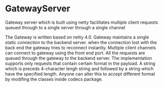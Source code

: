# GatewayServer
Gateway server which is built using netty facilitates multiple client requests queued through to a single server through a single channel

The Gateway is written based on netty 4.0. Gateway maintains a single static connection to the backend server. when the connection lost with the back end
the gateway tries to reconnect instantly. Multiple client channels can connect to gateway using the front end port. All the requests are queued through the gateway
to the backend server. The implementation supports only requests that contain certain format in the payload. A string which is preceds 4-character lengh string and 
followed by a string which have the specified length. Anyone can alter this to accept different format by modifing the classes inside codecs package.
